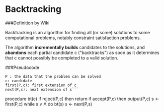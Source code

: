 # Backtracking


###Definition by Wiki

   Backtracking is an algorithm for finding all (or some) solutions to some computational problems, notably constraint satisfaction problems.
  
   The algorithm **incrementally builds** candidates to the solutions, and **abandons** each partial candidate c ("backtracks") as soon as it determines that c cannot possibly be completed to a valid solution.


###Pseudocode

```
P : the data that the problem can be solved
c: candidate
first(P,c): first extension of c
next(P,s): next extension of s```
```
procedure bt(c)
  if reject(P,c) then return
  if accept(P,c) then output(P,c)
  s ← first(P,c)
  while s ≠ Λ do
    bt(s)
    s ← next(P,s)
```